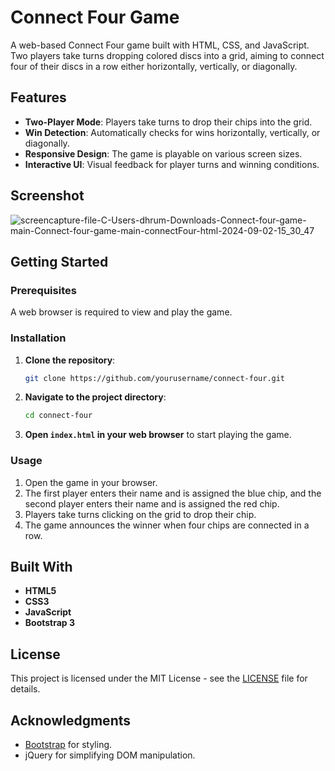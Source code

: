 # Connect Four Game

A web-based Connect Four game built with HTML, CSS, and JavaScript. Two players take turns dropping colored discs into a grid, aiming to connect four of their discs in a row either horizontally, vertically, or diagonally.

## Features

- **Two-Player Mode**: Players take turns to drop their chips into the grid.
- **Win Detection**: Automatically checks for wins horizontally, vertically, or diagonally.
- **Responsive Design**: The game is playable on various screen sizes.
- **Interactive UI**: Visual feedback for player turns and winning conditions.

## Screenshot
![screencapture-file-C-Users-dhrum-Downloads-Connect-four-game-main-Connect-four-game-main-connectFour-html-2024-09-02-15_30_47](https://github.com/user-attachments/assets/e96c5a25-2781-47f8-b01c-c0f08fb2cca7)



## Getting Started

### Prerequisites

A web browser is required to view and play the game.

### Installation

1. **Clone the repository**:

    ```bash
    git clone https://github.com/yourusername/connect-four.git
    ```

2. **Navigate to the project directory**:

    ```bash
    cd connect-four
    ```

3. **Open `index.html` in your web browser** to start playing the game.

### Usage

1. Open the game in your browser.
2. The first player enters their name and is assigned the blue chip, and the second player enters their name and is assigned the red chip.
3. Players take turns clicking on the grid to drop their chip.
4. The game announces the winner when four chips are connected in a row.

## Built With

- **HTML5**
- **CSS3**
- **JavaScript**
- **Bootstrap 3**

## License

This project is licensed under the MIT License - see the [LICENSE](LICENSE) file for details.

## Acknowledgments

- [Bootstrap](https://getbootstrap.com/) for styling.
- jQuery for simplifying DOM manipulation.
